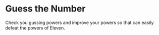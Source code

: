 # Guess the Number 
Check you gussing powers and improve your powers so that can  easily defeat the powers of Eleven.
